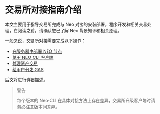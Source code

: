 # 交易所对接指南介绍

本文主要用于指导交易所完成与 Neo 对接的安装部署，程序开发和相关交易处理，在阅读之前，请确认您已了解 Neo 背景知识和相关原理。

一般来说，交易所对接需要完成以下操作：

- [在服务器中部署 NEO 节点](deploynode.md)
- [使用 NEO-CLI 客户端](client.md)
- [处理资产交易](transaction.md)
- [给用户分发 GAS](gas.md)

后文将进行详细描述。

> 警告
>
> 每个版本的 Neo-CLI 在具体对接方法上存在差异，交易所升级客户端时请务必注意版本间差异。



